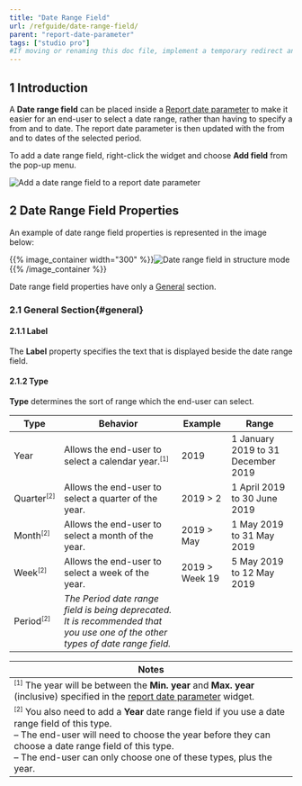 ```yaml
---
title: "Date Range Field"
url: /refguide/date-range-field/
parent: "report-date-parameter"
tags: ["studio pro"]
#If moving or renaming this doc file, implement a temporary redirect and let the respective team know they should update the URL in the product. See Mapping to Products for more details.
---
```


## 1 Introduction

A **Date range field** can be placed inside a [Report date parameter](report-date-parameter) to make it easier for an end-user to select a date range, rather than having to specify a from and to date. The report date parameter is then updated with the from and to dates of the selected period.

To add a date range field, right-click the widget and choose **Add field** from the pop-up menu.

![Add a date range field to a report date parameter](attachments/report-widgets/add-field.png)

## 2 Date Range Field Properties

An example of date range field properties is represented in the image below:

{{% image_container width="300" %}}![Date range field in structure mode](attachments/report-widgets/date-range-field-properties.png)
{{% /image_container %}}

Date range field properties have only a [General](#general) section.

### 2.1 General Section{#general}

#### 2.1.1 Label

The **Label** property specifies the text that is displayed beside the date range field.

#### 2.1.2 Type

**Type** determines the sort of range which the end-user can select.

| Type | Behavior | Example | Range |
| --- | --- | --- | --- |
| Year | Allows the end-user to select a calendar year.<sup><small>[1]</small></sup> | 2019 | 1 January 2019 to 31 December 2019 |
| Quarter<sup><small>[2]</small></sup> | Allows the end-user to select a quarter of the year. | 2019 > 2 | 1 April 2019 to 30 June 2019 |
| Month<sup><small>[2]</small></sup> | Allows the end-user to select a month of the year. | 2019 > May | 1 May 2019 to 31 May 2019 |
| Week<sup><small>[2]</small></sup> | Allows the end-user to select a week of the year. | 2019 > Week 19 | 5 May 2019 to 12 May 2019 |
| Period<sup><small>[2]</small></sup> | *The Period date range field is being deprecated. It is recommended that you use one of the other types of date range field.*  | | |

| **Notes** |
| --- |
| <sup><small>[1]</small></sup> The year will be between the **Min. year** and **Max. year** (inclusive) specified in the [report date parameter](report-date-parameter) widget. |
| <sup><small>[2]</small></sup> You also need to add a **Year** date range field if you use a date range field of this type.<br />– The end-user will need to choose the year before they can choose a date range field of this type.<br />– The end-user can only choose one of these types, plus the year. |
